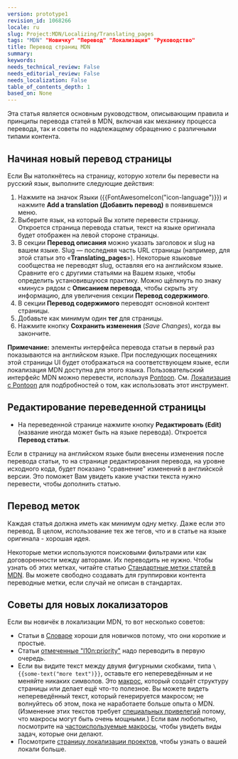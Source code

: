 ```yaml
---
version: prototype1
revision_id: 1068266
locale: ru
slug: Project:MDN/Localizing/Translating_pages
tags: "MDN" "Новичку" "Перевод" "Локализация" "Руководство"
title: Перевод страниц MDN
summary: 
keywords: 
needs_technical_review: False
needs_editorial_review: False
needs_localization: False
table_of_contents_depth: 1
based_on: None
---
```

<p>Эта статья является основным руководством, описывающим правила и принципы перевода статей в MDN, включая как механику процесса перевода, так и советы по надлежащему обращению с различными типами контента.</p>

<h2 id="Начиная_новый_перевод_страницы">Начиная новый перевод страницы</h2>

<p>Если Вы натолкнётесь на страницу, которую хотели бы перевести на русский язык, выполните следующие действия:</p>

<ol>
 <li>Нажмите на значок Языки ({{FontAwesomeIcon("icon-language")}}) и нажмите <strong>Add a translation (Добавить перевод)</strong> в появившемся меню.</li>
 <li>Выберите язык, на который Вы хотите перевести страницу. Откроется страница перевода статьи, текст на языке оригинала будет отображен на левой стороне страницы.</li>
 <li>В секции <strong>Перевод описания</strong> можно указать заголовок и slug на вашем языке. Slug — последняя часть URL страницы (например, для этой статьи это «<strong>Translating_pages</strong>»). Некоторые языковые сообщества не переводят slug, оставляя его на английском языке. Сравните его с другими статьями на Вашем языке, чтобы определить установившуюся практику. Можно щёлкнуть по знаку «минус» рядом с <strong>Описанием перевода</strong>, чтобы скрыть эту информацию, для увеличения секции <strong>Перевод содержимого</strong>.</li>
 <li>В секции<strong> <strong>Перевод содержимого</strong></strong> переводят основной контент страницы.</li>
 <li>Добавьте как минимум один <strong>тег </strong>для страницы.</li>
 <li>Нажмите кнопку <strong>Сохранить изменения</strong> (<em>Save Changes</em>), когда вы закончите.</li>
</ol>

<div class="note"><strong>Примечание:</strong> элементы интерфейса перевода статьи в первый раз показываются на английском языке. При последующих посещениях этой страницы UI будет отображаться на соответствующем языке, если локализация MDN доступна для этого языка. Пользовательский интерфейс MDN можно перевести, используя <a href="https://pontoon.mozilla.org/projects/mdn/" title="https://pontoon.mozilla.org/projects/mdn/">Pontoon</a>. См. <a href="/ru/docs/Mozilla/Localization/Localizing_with_Pontoon" title="/ru/docs/Mozilla/Localization/Localizing_with_Pontoon">Локализация с Pontoon</a> для подбробностей о том, как использовать этот инструмент.</div>

<h2 id="Редактирование_переведенной_страницы">Редактирование переведенной страницы</h2>

<ul>
 <li>На переведенной странице нажмите кнопку <strong>Редактировать (Edit)</strong> (название иногда может быть на языке перевода). Откроется <strong>Перевод статьи</strong>.</li>
</ul>

<p>Если в страницу на английском языке были внесены изменения после перевода статьи, то на странице редактирования перевода, на уровне исходного кода, будет показано "сравнение" изменений в английской версии. Это поможет Вам увидеть какие участки текста нужно перевести, чтобы дополнить статью.</p>

<h2 id="Перевод_меток">Перевод меток</h2>

<p>Каждая статья должна иметь как минимум одну метку. Даже если это перевод. В целом, использование тех же тегов, что и в статье на языке оригинала - хорошая идея.</p>

<p>Некоторые метки используются поисковыми фильтрами или как договоренности между авторами. Их переводить не нужно. Чтобы узнать об этих метках, читайте статью <a href="/ru/docs/Project:MDN/Contributing/Tagging_standards">Стандартные метки статей в MDN</a>. Вы можете свободно создавать для группировки контента переводные метки, если случай не описан в стандартах.</p>

<h2 id="Tips_for_new_localizers">Советы для новых локализаторов</h2>

<p>Если вы новичёк в локализации MDN, то вот несколько советов:</p>

<ul>
 <li>Статьи в <a href="/ru/docs/Словарь">Словаре</a> хороши для новичков потому, что они короткие и простые.</li>
 <li>Статьи <a href="/en-US/docs/tag/l10n%3Apriority">отмеченные "l10n:priority"</a> надо переводить в первую очередь.</li>
 <li>Если вы видите текст между двумя фигурными скобками, типа <code>\{{some-text("more text")}}</code>, оставьте его непереведённым и не меняйте никаких символов. Это <a href="/ru/docs/MDN/Contribute/Structures/Macros">макрос</a>, который создаёт структуру страницы или делает ещё что-то полезное. Вы можете видеть непереведённый текст, который генерируется макросом; не волнуйтесь об этом, пока не наработаете больше опыта о MDN. (Изменение этих текстов требует <a href="/ru/docs/MDN/Contribute/Tools/Template_editing">специальных привелегий</a> потому, что макросы могут быть очень мощными.) Если вам любопытно, посмотрите на <a href="/ru/docs/MDN/Contribute/Structures/Macros/Commonly-used_macros">частоиспользуемые макросы</a>, чтобы увидеть виды задач, которые они делают.</li>
 <li>Посмотрите <a href="/en-US/docs/MDN/Contribute/Localize/Localization_projects">страницу локализации проектов</a>, чтобы узнать о вашей локали больше.</li>
</ul>

